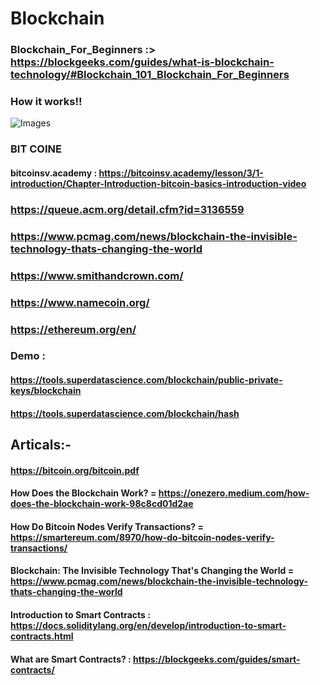 # Blockchain

### Blockchain_For_Beginners :>  https://blockgeeks.com/guides/what-is-blockchain-technology/#Blockchain_101_Blockchain_For_Beginners

### How it works!!
![Images](https://github.com/Hareesh108/Blockchain/assets/72018706/462a5937-ce95-4465-a532-69075e93e17e)


### BIT COINE
#### bitcoinsv.academy : https://bitcoinsv.academy/lesson/3/1-introduction/Chapter-Introduction-bitcoin-basics-introduction-video
### https://queue.acm.org/detail.cfm?id=3136559

### https://www.pcmag.com/news/blockchain-the-invisible-technology-thats-changing-the-world

### https://www.smithandcrown.com/

### https://www.namecoin.org/

### https://ethereum.org/en/

### Demo :
#### https://tools.superdatascience.com/blockchain/public-private-keys/blockchain
#### https://tools.superdatascience.com/blockchain/hash

## Articals:-
#### https://bitcoin.org/bitcoin.pdf
#### How Does the Blockchain Work? = https://onezero.medium.com/how-does-the-blockchain-work-98c8cd01d2ae
#### How Do Bitcoin Nodes Verify Transactions? = https://smartereum.com/8970/how-do-bitcoin-nodes-verify-transactions/
#### Blockchain: The Invisible Technology That's Changing the World = https://www.pcmag.com/news/blockchain-the-invisible-technology-thats-changing-the-world

#### Introduction to Smart Contracts : https://docs.soliditylang.org/en/develop/introduction-to-smart-contracts.html
#### What are Smart Contracts? : https://blockgeeks.com/guides/smart-contracts/
